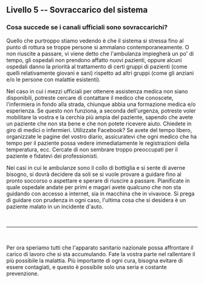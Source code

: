 ## Livello 5 -- Sovraccarico del sistema

### Cosa succede se i canali ufficiali sono sovraccarichi?

Quello che purtroppo stiamo vedendo è che il sistema si stressa fino al punto di rottura se troppe persone si ammalano contemporaneamente. O non riuscite a passare, vi viene detto che l'ambulanza impiegherà un po' di tempo, gli ospedali non prendono affatto nuovi pazienti, oppure alcuni ospedali danno la priorità al trattamento di certi gruppi di pazienti (come quelli relativamente giovani e sani) rispetto ad altri gruppi (come gli anziani e/o le persone con malattie esistenti).

Nel caso in cui i mezzi ufficiali per ottenere assistenza medica non siano disponibili, potreste cercare di contattare il medico che conoscete, l'infermiera in fondo alla strada, chiunque abbia una formazione medica e/o esperienza. Se questo non funziona, a seconda dell'urgenza, potreste voler mobilitare la vostra e la cerchia più ampia del paziente, sapendo che avete un paziente che non sta bene e che non potete ricevere aiuto. Chiedete in giro di medici o infermieri. Utilizzate Facebook? Se avete del tempo libero, organizzate le pagine del vostro diario, assicuratevi che ogni medico che ha tempo per il paziente possa vedere immediatamente le registrazioni della temperatura, ecc. Cercate di non sembrare troppo preoccupati per il paziente e fidatevi dei professionisti.

Nei casi in cui le ambulanze sono il collo di bottiglia e si sente di averne bisogno, si dovrà decidere da soli se si vuole provare a guidare fino al pronto soccorso o aspettare e sperare di riuscire a passare. Pianificate in quale ospedale andate per primi e magari avete qualcuno che non sta guidando con accesso a internet, sia in macchina che in vivavoce. Si prega di guidare con prudenza in ogni caso, l'ultima cosa che si desidera è un paziente malato in un incidente d'auto.

&nbsp;

----

&nbsp;

Per ora speriamo tutti che l'apparato sanitario nazionale possa affrontare il carico di lavoro che si sta accumulando. Fate la vostra parte nel rallentare il più possibile la malattia. Più importante di ogni cura, bisogna evitare di essere contagiati, e questo è possibile solo una seria e costante prevenzione.
